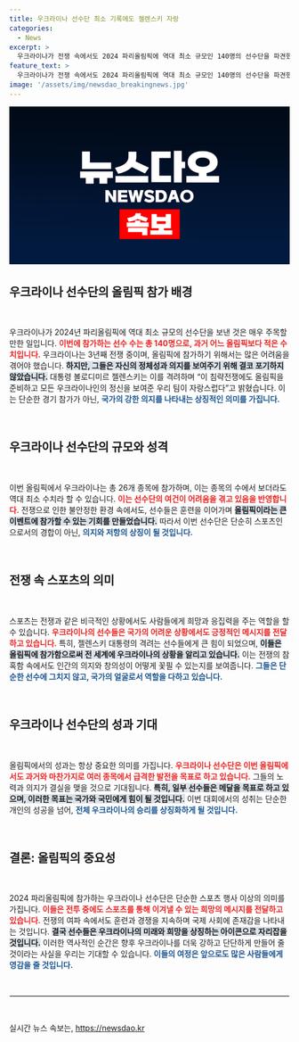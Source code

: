 ```yaml
---
title: 우크라이나 선수단 최소 기록에도 젤렌스키 자랑
categories:
  - News
excerpt: >
  우크라이나가 전쟁 속에서도 2024 파리올림픽에 역대 최소 규모인 140명의 선수단을 파견했습니다. 젤렌스키 대통령은 자랑스럽다며 팀의 정신을 격려했습니다.
feature_text: >
  우크라이나가 전쟁 속에서도 2024 파리올림픽에 역대 최소 규모인 140명의 선수단을 파견했습니다. 젤렌스키 대통령은 자랑스럽다며 팀의 정신을 격려했습니다.
image: '/assets/img/newsdao_breakingnews.jpg'
---
```


<p><img src="/assets/img/newsdao_breakingnews.jpg" alt="implanttips 속보" /></p>

<h2 data-ke-size="size26">우크라이나 선수단의 올림픽 참가 배경</h2>

<p data-ke-size="size16">&nbsp;</p>  

<p>우크라이나가 2024년 파리올림픽에 역대 최소 규모의 선수단을 보낸 것은 매우 주목할 만한 일입니다. <b><span style="color: #ee2323;">이번에 참가하는 선수 수는 총 140명으로, 과거 어느 올림픽보다 적은 수치입니다.</span></b> 우크라이나는 3년째 전쟁 중이며, 올림픽에 참가하기 위해서는 많은 어려움을 겪어야 했습니다. <b><span style="background-color: #21538527;">하지만, 그들은 자신의 정체성과 의지를 보여주기 위해 결코 포기하지 않았습니다.</span></b> 대통령 볼로디미르 젤렌스키는 이를 격려하며 “이 침략전쟁에도 올림픽을 준비하고 모든 우크라이나인의 정신을 보여준 우리 팀이 자랑스럽다”고 밝혔습니다. 이는 단순한 경기 참가가 아닌, <b><span style="color: #1a5490;">국가의 강한 의지를 나타내는 상징적인 의미를 가집니다.</span></b></p>

<p data-ke-size="size16">&nbsp;</p>

<h2 data-ke-size="size26">우크라이나 선수단의 규모와 성격</h2>

<p data-ke-size="size16">&nbsp;</p>  

<p>이번 올림픽에서 우크라이나는 총 26개 종목에 참가하며, 이는 종목의 수에서 보더라도 역대 최소 수치라 할 수 있습니다. <b><span style="color: #ee2323;">이는 선수단의 여건이 어려움을 겪고 있음을 반영합니다.</span></b> 전쟁으로 인한 불안정한 환경 속에서도, 선수들은 훈련을 이어가며 <b><span style="background-color: #21538527;">올림픽이라는 큰 이벤트에 참가할 수 있는 기회를 만들었습니다.</span></b> 따라서 이번 선수단은 단순히 스포츠인으로서의 경합이 아닌, <b><span style="color: #1a5490;">의지와 저항의 상징이 될 것입니다.</span></b></p>

<p data-ke-size="size16">&nbsp;</p>

<h2 data-ke-size="size26">전쟁 속 스포츠의 의미</h2>

<p data-ke-size="size16">&nbsp;</p>  

<p>스포츠는 전쟁과 같은 비극적인 상황에서도 사람들에게 희망과 응집력을 주는 역할을 할 수 있습니다. <b><span style="color: #ee2323;">우크라이나의 선수들은 국가의 어려운 상황에서도 긍정적인 메시지를 전달하고 있습니다.</span></b> 특히, 젤렌스키 대통령의 격려는 선수들에게 큰 힘이 되었으며, <b><span style="background-color: #21538527;">이들은 올림픽에 참가함으로써 전 세계에 우크라이나의 상황을 알리고 있습니다.</span></b> 이는 전쟁의 참혹함 속에서도 인간의 의지와 창의성이 어떻게 꽃필 수 있는지를 보여줍니다. <b><span style="color: #1a5490;">그들은 단순한 선수에 그치지 않고, 국가의 얼굴로서 역할을 다하고 있습니다.</span></b></p>

<p data-ke-size="size16">&nbsp;</p>

<h2 data-ke-size="size26">우크라이나 선수단의 성과 기대</h2>

<p data-ke-size="size16">&nbsp;</p>  

<p>올림픽에서의 성과는 항상 중요한 의미를 가집니다. <b><span style="color: #ee2323;">우크라이나 선수단은 이번 올림픽에서도 과거와 마찬가지로 여러 종목에서 급격한 발전을 목표로 하고 있습니다.</span></b> 그들의 노력과 의지가 결실을 맺을 것으로 기대됩니다. <b><span style="background-color: #21538527;">특히, 일부 선수들은 메달을 목표로 하고 있으며, 이러한 목표는 국가와 국민에게 힘이 될 것입니다.</span></b> 이번 대회에서의 성취는 단순한 개인의 성공을 넘어, <b><span style="color: #1a5490;">전체 우크라이나의 승리를 상징화하게 될 것입니다.</span></b></p>

<p data-ke-size="size16">&nbsp;</p>

<h2 data-ke-size="size26">결론: 올림픽의 중요성</h2>

<p data-ke-size="size16">&nbsp;</p>  

<p>2024 파리올림픽에 참가하는 우크라이나 선수단은 단순한 스포츠 행사 이상의 의미를 가집니다. <b><span style="color: #ee2323;">이들은 전투 중에도 스포츠를 통해 이겨낼 수 있는 희망의 메시지를 전달하고 있습니다.</span></b> 전쟁의 여파 속에서도 훈련과 경쟁을 지속하며 국제 사회에 존재감을 나타내는 것입니다. <b><span style="background-color: #21538527;">결국 선수들은 우크라이나의 미래와 희망을 상징하는 아이콘으로 자리잡을 것입니다.</span></b> 이러한 역사적인 순간은 향후 우크라이나를 더욱 강하고 단단하게 만들어 줄 것이라는 사실을 우리는 기대할 수 있습니다. <b><span style="color: #1a5490;">이들의 여정은 앞으로도 많은 사람들에게 영감을 줄 것입니다.</span></b></p>

<p data-ke-size="size16">&nbsp;</p>

<hr style="border: 1px solid #ddd;"/>

<p data-ke-size="size16">&nbsp;</p>
실시간 뉴스 속보는, <a href="https://newsdao.kr" rel="dofollow">https://newsdao.kr</a>


